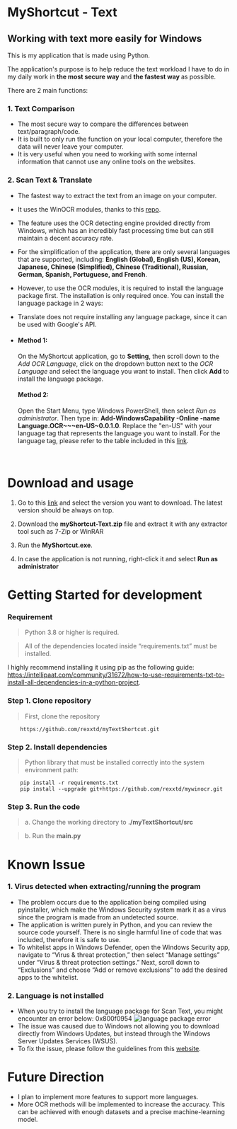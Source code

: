 # MyShortcut - Text

## Working with text more easily for Windows
This is my application that is made using Python.

The application's purpose is to help reduce the text workload I have to do in my daily work in <b> the most secure way </b> and <b> the fastest way </b> as possible.

There are 2 main functions:

### 1. Text Comparison
- The most secure way to compare the differences between text/paragraph/code.
- It is built to only run the function on your local computer, therefore the data will never leave your computer.
- It is very useful when you need to working with some internal information that cannot use any online tools on the websites.

### 2. Scan Text & Translate
- The fastest way to extract the text from an image on your computer.
- It uses the WinOCR modules, thanks to this [repo](https://github.com/GitHub30/winocr).
- The feature uses the OCR detecting engine provided directly from Windows, which has an incredibly fast processing time but can still maintain a decent accuracy rate.
- For the simplification of the application, there are only several languages that are supported, including: <b>English (Global), English (US), Korean, Japanese, Chinese (Simplified), Chinese (Traditional), Russian, German, Spanish, Portuguese, and French</b>.
- However, to use the OCR modules, it is required to install the language package first. The installation is only required once. You can install the language package in 2 ways:
- Translate does not require installing any language package, since it can be used with Google's API.
- 
  #### <b>Method 1: </b>
  On the MyShortcut application, go to <b>Setting</b>, then scroll down to the <i>Add OCR Language</i>, click on the dropdown button next to the <i>OCR Language</i> and select the language you want to install. Then click <b>Add</b> to install the language package.

  #### <b>Method 2: </b>
  Open the Start Menu, type Windows PowerShell, then select <i>Run as administrator</i>. Then type in: <b>Add-WindowsCapability -Online -name Language.OCR~~~en-US~0.0.1.0</b>. Replace the "en-US" with your language tag that represents the language you want to install. For the language tag, please refer to the table included in this [link](https://learn.microsoft.com/en-us/windows-hardware/manufacture/desktop/available-language-packs-for-windows?view=windows-11).
<br>

# Download and usage
1. Go to this [link](https://github.com/rexxtd/myTextShortcut/releases) and select the version you want to download. The latest version should be always on top.

2. Download the <b>myShortcut-Text.zip</b> file and extract it with any extractor tool such as 7-Zip or WinRAR

3. Run the <b>MyShortcut.exe</b>. 

4. In case the application is not running, right-click it and select <b>Run as administrator</b>

# Getting Started for development

### Requirement
> Python 3.8 or higher is required.

> All of the dependencies located inside “requirements.txt” must be installed.

I highly recommend installing it using pip as the following guide: https://intellipaat.com/community/31672/how-to-use-requirements-txt-to-install-all-dependencies-in-a-python-project.

### Step 1. Clone repository
> First, clone the repository
        
        https://github.com/rexxtd/myTextShortcut.git
        

### Step 2. Install dependencies
> Python library that must be installed correctly into the system environment path:

        pip install -r requirements.txt
        pip install --upgrade git+https://github.com/rexxtd/mywinocr.git

### Step 3. Run the code
> a. Change the working directory to <b>./myTextShortcut/src</b>

> b. Run the <b>main.py</b>

# Known Issue

### 1. Virus detected when extracting/running the program
- The problem occurs due to the application being compiled using pyinstaller, which make the Windows Security system mark it as a virus since the program is made from an undetected source. 
- The application is written purely in Python, and you can review the source code yourself. There is no single harmful line of code that was included, therefore it is safe to use.
- To whitelist apps in Windows Defender, open the Windows Security app, navigate to “Virus & threat protection,” then select “Manage settings” under “Virus & threat protection settings.” Next, scroll down to “Exclusions” and choose “Add or remove exclusions” to add the desired apps to the whitelist.

### 2. Language is not installed
- When you try to install the language package for Scan Text, you might encounter an error below: 0x800f0954
![language package error](https://thesysadminchannel.com/wp-content/uploads/2020/08/Add-WindowsCapability-Name-RSAT-Error.png)
- The issue was caused due to Windows not allowing you to download directly from Windows Updates, but instead through the Windows Server Updates Services (WSUS).
- To fix the issue, please follow the guidelines from this [website](https://thesysadminchannel.com/solved-add-windowscapability-failed-error-code-0x800f0954-rsat-fix/).

# Future Direction
- I plan to implement more features to support more languages.
- More OCR methods will be implemented to increase the accuracy. This can be achieved with enough datasets and a precise machine-learning model.
